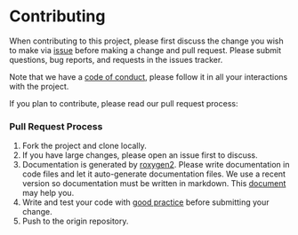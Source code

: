# Contributing

When contributing to this project, please first discuss the change you wish to make via [issue](https://github.com/kauedesousa/climatrends/issues) before making a change and pull request. Please submit questions, bug reports, and requests in the issues tracker.

Note that we have a [code of conduct](https://agrobioinfoservices.github.io/climatrends/CODE_OF_CONDUCT.html), please follow it in all your interactions with the project.

If you plan to contribute, please read our pull request process:

### Pull Request Process

1. Fork the project and clone locally.
2. If you have large changes, please open an issue first to discuss.
3. Documentation is generated by [roxygen2](https://CRAN.R-project.org/package=roxygen2). Please write documentation in code files and let it auto-generate documentation files. We use a recent version so documentation must be written in markdown. This [document](https://r-pkgs.org/) may help you. 
4. Write and test your code with [good practice](https://CRAN.R-project.org/package=goodpractice) before submitting your change.
5. Push to the origin repository.